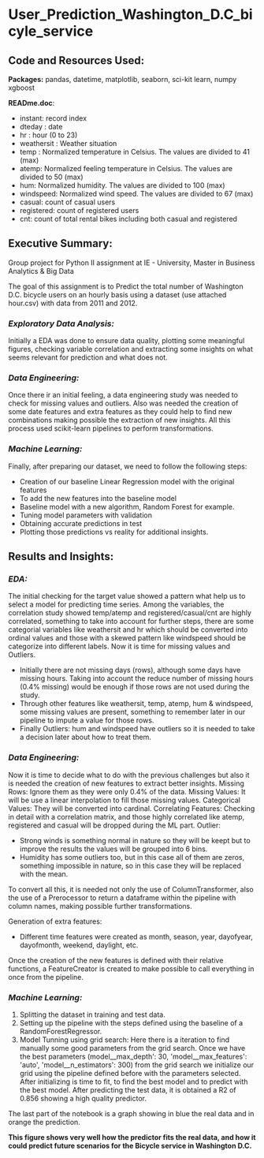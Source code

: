 # User_Prediction_Washington_D.C_bicyle_service

## Code and Resources Used:

**Packages:** pandas, datetime, matplotlib, seaborn, sci-kit learn, numpy xgboost

**READme.doc**:
- instant: record index
- dteday : date
- hr : hour (0 to 23)
- weathersit : Weather situation
- temp : Normalized temperature in Celsius. The values are divided to 41 (max)
- atemp: Normalized feeling temperature in Celsius. The values are divided to 50 (max)
- hum: Normalized humidity. The values are divided to 100 (max)
- windspeed: Normalized wind speed. The values are divided to 67 (max)
- casual: count of casual users
- registered: count of registered users
- cnt: count of total rental bikes including both casual and registered

## Executive Summary:

Group project for Python II assignment at IE - University, Master in Business Analytics & Big Data

The goal of this assignment is to Predict the total number of Washington D.C. bicycle users on an hourly basis using a dataset (use attached hour.csv) with data from 2011 and 2012.

### *Exploratory Data Analysis:*
Initially a EDA was done to ensure data quality, plotting some meaningful figures, checking variable correlation and extracting some insights on what seems relevant for prediction and what does not.

### *Data Engineering:*
Once there ir an initial feeling, a data engineering study was needed to check for missing values and outliers. Also was needed the creation of some date features and extra features as they could help to find new combinations making possible the extraction of new insights.
All this process used scikit-learn pipelines to perform transformations.

### *Machine Learning:*

Finally, after preparing our dataset, we need to follow the following steps:
- Creation of our baseline Linear Regression model with the original features
- To add the new features into the baseline model
- Baseline model with a new algorithm, Random Forest for example.
- Tuning model parameters with validation
- Obtaining accurate predictions in test
- Plotting those predictions vs reality for additional insights. 

## Results and Insights:

### *EDA:*

The initial checking for the target value showed a pattern what help us to select a model for predicting time series. Among the variables, the correlation study showed
temp/atemp and registered/casual/cnt are highly correlated, something to take into account for further steps, there are some categorial variables like weathersit and hr which should be converted into ordinal values
and those with a skewed pattern like windspeed should be categorize into different labels. 
Now it is time for missing values and Outliers. 
- Initially there are not missing days (rows), although some days have missing hours. Taking into account the reduce number of missing hours (0.4% missing) would be enough if those rows are not used during the study.
- Through other features like weathersit, temp, atemp, hum & windspeed, some missing values are present, something to remember later in our pipeline to impute a value for those rows.
- Finally Outliers: hum and windspeed have outliers so it is needed to take a decision later about how to treat them.

### *Data Engineering:*

Now it is time to decide what to do with the previous challenges but also it is needed the creation of new features to extract better insights.
Missing Rows: Ignore them as they were only 0.4% of the data.
Missing Values: It will be use a linear interpolation to fill those missing values.
Categorical Values: They will be converted into cardinal.
Correlating Features: Checking in detail with a correlation matrix, and those highly correlated like atemp, registered and casual will be dropped during the ML part.
Outlier: 
- Strong winds is something normal in nature so they will be keept but to improve the results the values will be grouped into 6 bins.
- Humidity has some outliers too, but in this case all of them are zeros, something impossible in nature, so in this case they will be replaced with the mean.

To convert all this, it is needed not only the use of ColumnTransformer, also the use of a Prerocessor to return a dataframe within the pipeline with column names, making possible further transformations.

Generation of extra features:

- Different time features were created as month, season, year, dayofyear, dayofmonth, weekend, daylight, etc.

Once the creation of the new features is defined with their relative functions, a FeatureCreator is created to make possible to call everything in once from the pipeline. 

### *Machine Learning:*

1) Splitting the dataset in training and test data.
2) Setting up the pipeline  with the steps defined using the baseline of a RandomForestRegressor.
3) Model Tunning using grid search:
Here there is a iteration to find manually some good parameters from the grid search.
Once we have the best parameters (model__max_depth': 30, 'model__max_features': 'auto', 'model__n_estimators': 300) from the grid search we initialize our grid
using the pipeline defined before with the parameters selected. After initializing is time to fit, to find the best model and to predict with the best model.
After predicting the test data, it is obtained a R2 of 0.856 showing a high quality predictor.

The last part of the notebook is a graph showing in blue the real data and in orange the prediction. 

**This figure shows very well how the predictor fits the real data, and how it could predict future scenarios for the Bicycle service in Washington D.C.**
